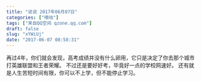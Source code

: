 ```yaml
---
title: "说说 2017年06月07日"
categories: ["嘀咕"]
tags: ["来自QQ空间 qzone.qq.com"]
draft: false
slug: "xYWiUj"
date: "2017-06-07 08:58:31"
---
```


再过4年，你们就会发现，高考成绩并没有什么卵用，它只是决定了你去那个城市打英雄联盟和王者荣耀。
不过还是要好好考，毕竟好一点的学校网速好。
还有就是人生苦短时间有限，你可以不上学，但不能停止学习。
